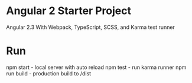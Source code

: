 # Angular 2 Starter Project
Angular 2.3
With Webpack, TypeScript, SCSS, and Karma test runner


# Run
npm start - local server with auto reload
npm test - run karma runner
npm run build - production build to /dist
